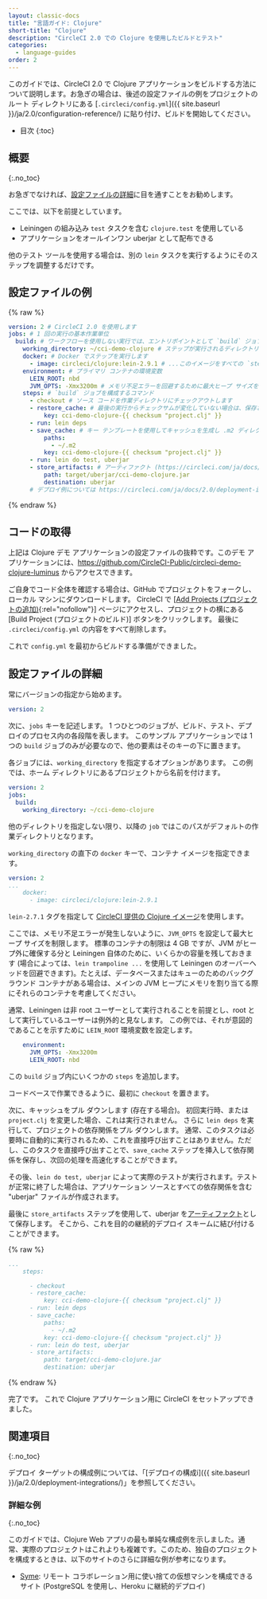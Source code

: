 ```yaml
---
layout: classic-docs
title: "言語ガイド: Clojure"
short-title: "Clojure"
description: "CircleCI 2.0 での Clojure を使用したビルドとテスト"
categories:
  - language-guides
order: 2
---
```


このガイドでは、CircleCI 2.0 で Clojure アプリケーションをビルドする方法について説明します。お急ぎの場合は、後述の設定ファイルの例をプロジェクトのルート ディレクトリにある [`.circleci/config.yml`]({{ site.baseurl }}/ja/2.0/configuration-reference/) に貼り付け、ビルドを開始してください。

* 目次
{:toc}

## 概要
{:.no_toc}

お急ぎでなければ、[設定ファイルの詳細](#設定ファイルの詳細)に目を通すことをお勧めします。

ここでは、以下を前提としています。

* Leiningen の組み込み `test` タスクを含む `clojure.test` を使用している
* アプリケーションをオールインワン uberjar として配布できる

他のテスト ツールを使用する場合は、別の `lein` タスクを実行するようにそのステップを調整するだけです。

## 設定ファイルの例

{% raw %}

```yaml
version: 2 # CircleCI 2.0 を使用します
jobs: # 1 回の実行の基本作業単位
  build: # ワークフローを使用しない実行では、エントリポイントとして `build` ジョブが必要です
    working_directory: ~/cci-demo-clojure # ステップが実行されるディレクトリ
    docker: # Docker でステップを実行します
      - image: circleci/clojure:lein-2.9.1 # ...このイメージをすべての `steps` が実行されるプライマリ コンテナとして使用します
    environment: # プライマリ コンテナの環境変数
      LEIN_ROOT: nbd
      JVM_OPTS: -Xmx3200m # メモリ不足エラーを回避するために最大ヒープ サイズを制限します
    steps: # `build` ジョブを構成するコマンド
      - checkout # ソース コードを作業ディレクトリにチェックアウトします
      - restore_cache: # 最後の実行からチェックサムが変化していない場合は、保存されているキャッシュを復元します
          key: cci-demo-clojure-{{ checksum "project.clj" }}
      - run: lein deps
      - save_cache: # キー テンプレートを使用してキャッシュを生成し .m2 ディレクトリに保存します
          paths:
            - ~/.m2
          key: cci-demo-clojure-{{ checksum "project.clj" }}
      - run: lein do test, uberjar
      - store_artifacts: # アーティファクト (https://circleci.com/ja/docs/2.0/artifacts/) に表示するテスト サマリーをアップロードします
          path: target/uberjar/cci-demo-clojure.jar
          destination: uberjar
      # デプロイ例については https://circleci.com/ja/docs/2.0/deployment-integrations/ を参照してください     
```

{% endraw %}

## コードの取得

上記は Clojure デモ アプリケーションの設定ファイルの抜粋です。このデモ アプリケーションには、<https://github.com/CircleCI-Public/circleci-demo-clojure-luminus> からアクセスできます。

ご自身でコード全体を確認する場合は、GitHub でプロジェクトをフォークし、ローカル マシンにダウンロードします。 CircleCI で [[Add Projects (プロジェクトの追加)](https://circleci.com/add-projects){:rel="nofollow"}] ページにアクセスし、プロジェクトの横にある [Build Project (プロジェクトのビルド)] ボタンをクリックします。 最後に `.circleci/config.yml` の内容をすべて削除します。

これで `config.yml` を最初からビルドする準備ができました。

## 設定ファイルの詳細

常にバージョンの指定から始めます。

```yaml
version: 2
```

次に、`jobs` キーを記述します。 1 つひとつのジョブが、ビルド、テスト、デプロイのプロセス内の各段階を表します。 このサンプル アプリケーションでは 1 つの `build` ジョブのみが必要なので、他の要素はそのキーの下に置きます。

各ジョブには、`working_directory` を指定するオプションがあります。 この例では、ホーム ディレクトリにあるプロジェクトから名前を付けます。

```yaml
version: 2
jobs:
  build:
    working_directory: ~/cci-demo-clojure
```

他のディレクトリを指定しない限り、以降の `job` ではこのパスがデフォルトの作業ディレクトリとなります。

`working_directory` の直下の `docker` キーで、コンテナ イメージを指定できます。

```yaml
version: 2
...
    docker:
      - image: circleci/clojure:lein-2.9.1
```

`lein-2.7.1` タグを指定して [CircleCI 提供の Clojure イメージ](https://circleci.com/ja/docs/2.0/circleci-images/#clojure)を使用します。

ここでは、メモリ不足エラーが発生しないように、`JVM_OPTS` を設定して最大ヒープ サイズを制限します。 標準のコンテナの制限は 4 GB ですが、JVM がヒープ外に確保する分と Leiningen 自体のために、いくらかの容量を残しておきます (場合によっては、`lein trampoline ...` を使用して Leiningen のオーバーヘッドを回避できます)。たとえば、データベースまたはキューのためのバックグラウンド コンテナがある場合は、メインの JVM ヒープにメモリを割り当てる際にそれらのコンテナを考慮してください。

通常、Leiningen は非 root ユーザーとして実行されることを前提とし、root として実行しているユーザーは例外的と見なします。 この例では、それが意図的であることを示すために `LEIN_ROOT` 環境変数を設定します。

```yaml
    environment:
      JVM_OPTS: -Xmx3200m
      LEIN_ROOT: nbd
```

この `build` ジョブ内にいくつかの `steps` を追加します。

コードベースで作業できるように、最初に `checkout` を置きます。

次に、キャッシュをプル ダウンします (存在する場合)。 初回実行時、または `project.clj` を変更した場合、これは実行されません。 さらに `lein deps` を実行して、プロジェクトの依存関係をプル ダウンします。 通常、このタスクは必要時に自動的に実行されるため、これを直接呼び出すことはありません。ただし、このタスクを直接呼び出すことで、`save_cache` ステップを挿入して依存関係を保存し、次回の処理を高速化することができます。

その後、`lein do test, uberjar` によって実際のテストが実行されます。テストが正常に終了した場合は、アプリケーション ソースとすべての依存関係を含む "uberjar" ファイルが作成されます。

最後に `store_artifacts` ステップを使用して、uberjar を[アーティファクト](https://circleci.com/docs/1.0/build-artifacts/)として保存します。 そこから、これを目的の継続的デプロイ スキームに結び付けることができます。

{% raw %}
```yaml
...
    steps:

      - checkout
      - restore_cache:
          key: cci-demo-clojure-{{ checksum "project.clj" }}
      - run: lein deps
      - save_cache:
          paths:
            - ~/.m2
          key: cci-demo-clojure-{{ checksum "project.clj" }}
      - run: lein do test, uberjar
      - store_artifacts:
          path: target/cci-demo-clojure.jar
          destination: uberjar
```
{% endraw %}

完了です。 これで Clojure アプリケーション用に CircleCI をセットアップできました。

## 関連項目
{:.no_toc}

デプロイ ターゲットの構成例については、「[デプロイの構成i]({{ site.baseurl }}/ja/2.0/deployment-integrations/)」を参照してください。

### 詳細な例
{:.no_toc}

このガイドでは、Clojure Web アプリの最も単純な構成例を示しました。通常、実際のプロジェクトはこれよりも複雑です。このため、独自のプロジェクトを構成するときは、以下のサイトのさらに詳細な例が参考になります。

* [Syme](https://github.com/technomancy/syme/blob/master/.circleci/config.yml): リモート コラボレーション用に使い捨ての仮想マシンを構成できるサイト (PostgreSQL を使用し、Heroku に継続的デプロイ)

